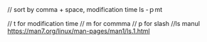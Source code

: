 // sort by comma + space, modification time
ls -ｐmt

// t for modification time
// m for commma
// p for slash
//ls manul
https://man7.org/linux/man-pages/man1/ls.1.html
